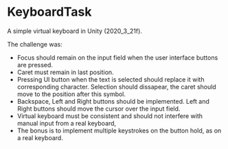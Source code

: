 # KeyboardTask

A simple virtual keyboard in Unity (2020_3_21f).

The challenge was:
* Focus should remain on the input field when the user interface buttons are pressed.
* Caret must remain in last position.
* Pressing UI button when the text is selected should replace it with corresponding character.
  Selection should dissapear, the caret should move to the position after this symbol.
* Backspace, Left and Right buttons should be implemented. Left and Right buttons should move the cursor over the input field.
* Virtual keyboard must be consistent and should not interfere with manual input from a real keyboard,
* The bonus is to implement multiple keystrokes on the button hold, as on a real keyboard.
